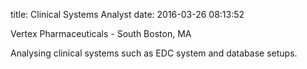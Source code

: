 title: Clinical Systems Analyst
date: 2016-03-26 08:13:52

Vertex Pharmaceuticals - South Boston, MA
 
 
 Analysing clinical systems such as EDC system and database setups.